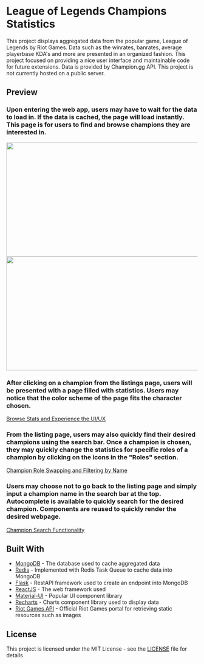 # League of Legends Champions Statistics

This project displays aggregated data from the popular game, League of Legends by Riot Games. Data such as the winrates, banrates, average playerbase KDA's and more are presented in an organized fashion. This project focused on providing a nice user interface and maintainable code for future extensions. Data is provided by Champion.gg API. This project is not currently hosted on a public server.

## Preview

### Upon entering the web app, users may have to wait for the data to load in. If the data is cached, the page will load instantly. This page is for users to find and browse champions they are interested in.
<img src="https://github.com/HenryCWoo/LeagueStats/blob/master/readme_image_resources/Loading.gif" width=600 height=300/>
<img src="https://github.com/HenryCWoo/LeagueStats/blob/master/readme_image_resources/list_scrolling.gif" width=600 height=300/>

### After clicking on a champion from the listings page, users will be presented with a page filled with statistics. Users may notice that the color scheme of the page fits the character chosen.
[Browse Stats and Experience the UI/UX](https://github.com/HenryCWoo/LoLChampionStats/blob/master/readme_image_resources/browse_stats.gif)

### From the listing page, users may also quickly find their desired champions using the search bar. Once a champion is chosen, they may quickly change the statistics for specific roles of a champion by clicking on the icons in the "Roles" section.
[Champion Role Swapping and Filtering by Name](https://github.com/HenryCWoo/LeagueStats/blob/master/readme_image_resources/listing_search_and_roles.gif)

### Users may choose not to go back to the listing page and simply input a champion name in the search bar at the top. Autocomplete is available to quickly search for the desired champion. Components are reused to quickly render the desired webpage.
[Champion Search Functionality](https://github.com/HenryCWoo/LeagueStats/blob/master/readme_image_resources/search_champs.gif)

## Built With

* [MongoDB](https://www.mongodb.com/) - The database used to cache aggregated data
* [Redis](https://redis.io/) - Implemented with Redis Task Queue to cache data into MongoDB
* [Flask](http://flask.pocoo.org/) - RestAPI framework used to create an endpoint into MongoDB
* [ReactJS](https://reactjs.org/) - The web framework used
* [Material-UI](https://material-ui.com/) - Popular UI component library
* [Recharts](http://recharts.org/en-US/) - Charts component library used to display data
* [Riot Games API](https://developer.riotgames.com/) - Official Riot Games portal for retrieving static resources such as images

## License

This project is licensed under the MIT License - see the [LICENSE](LICENSE) file for details

